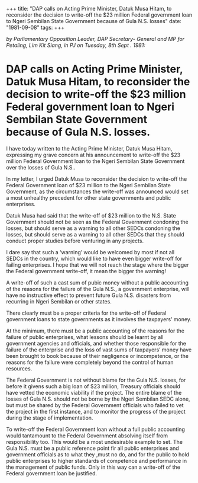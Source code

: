 +++ 
title: "DAP calls on Acting Prime Minister, Datuk Musa Hitam, to reconsider the decision to write-off the $23 million Federal government loan to Ngeri Sembilan State Government because of Gula N.S. losses"
date: "1981-09-08"
tags:
+++

_by Parliamentary Opposition Leader, DAP Secretary- General and MP for Petaling, Lim Kit Siang, in PJ on Tuesday, 8th Sept . 1981:_

# DAP calls on Acting Prime Minister, Datuk Musa Hitam, to reconsider the decision to write-off the $23 million Federal government loan to Ngeri Sembilan State Government because of Gula N.S. losses.

I have today written to the Acting Prime Minister, Datuk Musa Hitam, expressing my grave concern at his announcement to write-off the $23 million Federal Government loan to the Ngeri Sembilan State Government over the losses of Gula N.S..</u>

In my letter, I urged Datuk Musa to reconsider the decision to write-off the Federal Government loan of $23 million to the Ngeri Sembilan State Government, as the circumstances the write-off was announced would set a most unhealthy precedent for other state governments and public enterprises.

Datuk Musa had said that the write-off of $23 million to the N.S. State Government should not be seen as the Federal Government condoning the losses, but should serve as a warning to all other SEDCs condoning the losses, but should serve as a warning to all other SEDCs that they should conduct proper studies before venturing in any projects.

I dare say that such a ‘warning’ would be welcomed by most if not all SEDCs in the country, which would like to have even bigger write-off for failing enterprises. I hope that we will not reach the stage where the bigger the Federal government write-off, it mean the bigger the warning!

A write-off of such a cast sum of pubic money without a public accounting of the reasons for the failure of the Gula N.S., a government enterprise, will have no instructive effect to prevent future Gula N.S. disasters from recurring in Ngeri Sembilan or other states.

There clearly must be a proper criteria for the write-off of Federal government loans to state governments as it involves the taxpayers’ money.

At the minimum, there must be a public accounting of the reasons for the failure of public enterprises, what lessons should be learnt by all government agencies and officials, and whether those responsible for the failure of the enterprise and the loss of vast sums of taxpayers’ money have been brought to book because of their negligence or incompetence, or the reasons for the failure were completely beyond the control of human resources. 

The Federal Government is not without blame for the Gula N.S. losses, for before it givens such a big loan of $23 million, Treasury officials should have vetted the economic viability if the project. The entire blame of the losses of Gula N.S. should not be borne by the Ngeri Sembilan SEDC alone, but must be shared by the Federal Government officials who failed to vet the project in the first instance, and to monitor the progress of the project during the stage of implementation.

To write-off the Federal Government loan without a full public accounting would tantamount to the Federal Government absolving itself from responsibility too. This would be a most undesirable example to set. The Gula N.S. must be a public reference point fir all public enterprises and government officials as to what they ,must no do, and for the public to hold public enterprises to higher standards of competence and performance in the management of public funds. Only in this way can a write-off of the Federal government loan be justified.
 
